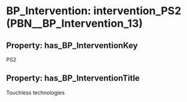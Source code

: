 # BP_Intervention: __intervention_PS2__ (PBN__BP_Intervention_13)

## Property: has_BP_InterventionKey

PS2

## Property: has_BP_InterventionTitle

Touchless technologies

